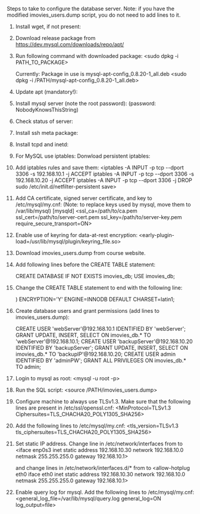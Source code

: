 Steps to take to configure the database server. Note: if you have the modified imovies_users.dump script, you do not need to add lines to it.

1. Install wget, if not present:
	<sudo apt-get install wget>
	
2. Download release package from https://dev.mysql.com/downloads/repo/apt/

3. Run following command with downloaded package:
	<sudo dpkg -i PATH_TO_PACKAGE>
	
   Currently: Package in use is mysql-apt-config_0.8.20-1_all.deb
   	<sudo dpkg -i /PATH/mysql-apt-config_0.8.20-1_all.deb>
   	
4. Update apt (mandatory!):
	<sudo apt-get update>
	
5. Install mysql server (note the root password):
	<sudo apt-get install mysql-server> (password: NobodyKnowsThisString)

6. Check status of server:
	<systemctl status mysql>

7. Install ssh meta package:
	<sudo apt-get install ssh>

8. Install tcpd and inetd:
	<sudo apt install tcpd>
	<sudo apt-get install inetutils-inetd>

9. For MySQL use iptables:
	Donwload persistent iptables:
	<sudo apt-get install iptables-persistent>
	
10. Add iptables rules and save them:
	<iptables -A INPUT -p tcp --dport 3306 -s 192.168.10.1 -j ACCEPT
	iptables -A INPUT -p tcp --dport 3306 -s 192.168.10.20 -j ACCEPT
	iptables -A INPUT -p tcp --dport 3306 -j DROP
	sudo /etc/init.d/netfilter-persistent save>
	
12. Add CA certificate, signed server certificate, and key to /etc/mysql/my.cnf: (Note: to replace keys used by mysql, move them to /var/lib/mysql)
	[mysqld]
	<ssl_ca=/path/to/ca.pem
	ssl_cert=/path/to/server-cert.pem
	ssl_key=/path/to/server-key.pem
	require_secure_transport=ON>

13. Enable use of keyring for data-at-rest encryption:
	<early-plugin-load=/usr/lib/mysql/plugin/keyring_file.so>
	
14. Download imovies_users.dump from course website.

15. Add following lines before the CREATE TABLE statement:

	CREATE DATABASE IF NOT EXISTS imovies_db;
	USE imovies_db;

16. Change the CREATE TABLE statement to end with the following line:

	) ENCRYPTION='Y' ENGINE=INNODB DEFAULT CHARSET=latin1;

17. Create database users and grant permissions (add lines to imovies_users.dump):

	CREATE USER 'webServer'@192.168.10.1 IDENTIFIED BY 'webServer';
	GRANT UPDATE, INSERT, SELECT ON imovies_db.* TO 'webServer'@192.168.10.1;
	CREATE USER 'backupServer'@192.168.10.20 IDENTIFIED BY 'backupServer';
	GRANT UPDATE, INSERT, SELECT ON imovies_db.* TO 'backupIP'@192.168.10.20;
	CREATE USER admin IDENTIFIED BY 'adminPW';
	GRANT ALL PRIVILEGES ON imovies_db.* TO admin;

18. Login to mysql as root:
	<mysql -u root -p>

19. Run the SQL script:
	<source /PATH/imovies_users.dump>
	
20. Configure machine to always use TLSv1.3. Make sure that the following lines are present in /etc/ssl/openssl.cnf:
	<MinProtocol=TLSv1.3
	Ciphersuites=TLS_CHACHA20_POLY1305_SHA256>

21. Add the following lines to /etc/mysql/my.cnf:
	<tls_version=TLSv1.3
	tls_ciphersuites=TLS_CHACHA20_POLY1305_SHA256>
	
22. Set static IP address. Change line in /etc/network/interfaces from
	<iface enp0s3 inet dhcp>
	to
	<iface enp0s3 inet static
		address 192.168.10.30
		network 192.168.10.0
		netmask 255.255.255.0
		gateway 192.168.10.1>
	
	and change lines in /etc/network/interfaces.d/* from
	<auto eth0
	iface eth0 inet dhcp>
	to
	<allow-hotplug eth0
	iface eth0 inet static
		address 192.168.10.30
		network 192.168.10.0
		netmask 255.255.255.0
		gateway 192.168.10.1>
		
23. Enable query log for mysql. Add the following lines to /etc/mysql/my.cnf:
	<general_log_file=/var/lib/mysql/query.log
	general_log=ON
	log_output=file>